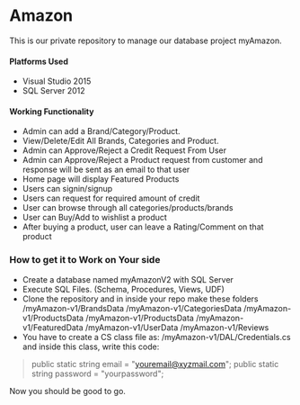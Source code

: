# Amazon

This is our private repository to manage our database project myAmazon.

#### Platforms Used
 - Visual Studio 2015
 - SQL Server 2012

#### Working Functionality
* Admin can add a Brand/Category/Product.
* View/Delete/Edit All Brands, Categories and Product.
* Admin can Approve/Reject a Credit Request From User
* Admin can Approve/Reject a Product request from customer and response will be sent as an email to that user
* Home page will display Featured Products
* Users can signin/signup
* Users can request for required amount of credit
* User can browse through all categories/products/brands
* User can Buy/Add to wishlist a product
* After buying a product, user can leave a Rating/Comment on that product

### How to get it to Work on Your side
* Create a database named myAmazonV2 with SQL Server
* Execute SQL Files. (Schema, Procedures, Views, UDF)
* Clone the repository and in inside your repo make these folders
/myAmazon-v1/BrandsData
/myAmazon-v1/CategoriesData
/myAmazon-v1/ProductsData
/myAmazon-v1/ProductsData
/myAmazon-v1/FeaturedData
/myAmazon-v1/UserData
/myAmazon-v1/Reviews
* You have to create a CS class file as:
/myAmazon-v1/DAL/Credentials.cs
and inside this class, write this code:
>public static string email = "youremail@xyzmail.com";
>public static string password = "yourpassword";

Now you should be good to go.
